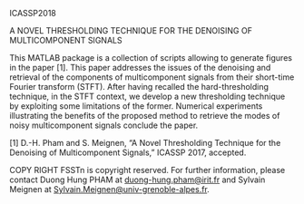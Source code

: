 ICASSP2018


A NOVEL THRESHOLDING TECHNIQUE FOR THE DENOISING OF MULTICOMPONENT SIGNALS

This MATLAB package is a collection of scripts allowing to generate figures in the paper [1]. This paper addresses the issues of the denoising and retrieval of the components of multicomponent signals from their short-time Fourier transform (STFT). After having recalled the hard-thresholding technique, in the STFT context, we develop a new thresholding technique by exploiting some limitations of the former. Numerical experiments illustrating the benefits of the proposed method to retrieve the modes of noisy multicomponent signals conclude the paper.

[1] D.-H. Pham and S. Meignen, “A Novel Thresholding Technique for the Denoising of Multicomponent Signals,” ICASSP 2017, accepted.

COPY RIGHT FSSTn is copyright reserved. For further information, please contact Duong Hung PHAM at duong-hung.pham@irit.fr and Sylvain Meignen at Sylvain.Meignen@univ-grenoble-alpes.fr.
